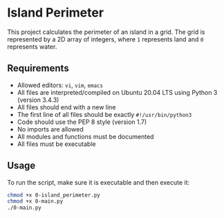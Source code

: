 # Island Perimeter

This project calculates the perimeter of an island in a grid. The grid is represented by a 2D array of integers, where `1` represents land and `0` represents water.

## Requirements

- Allowed editors: `vi`, `vim`, `emacs`
- All files are interpreted/compiled on Ubuntu 20.04 LTS using Python 3 (version 3.4.3)
- All files should end with a new line
- The first line of all files should be exactly `#!/usr/bin/python3`
- Code should use the PEP 8 style (version 1.7)
- No imports are allowed
- All modules and functions must be documented
- All files must be executable

## Usage

To run the script, make sure it is executable and then execute it:

```sh
chmod +x 0-island_perimeter.py
chmod +x 0-main.py
./0-main.py

